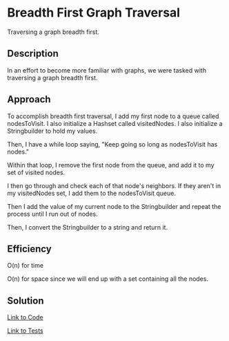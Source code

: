  # Breadth First Graph Traversal

 Traversing a graph breadth first. 

 ## Description

In an effort to become more familiar with graphs, we were tasked with traversing a graph breadth first.  

 ## Approach

To accomplish breadth first traversal, I add my first node to a queue called nodesToVisit. I also initialize a 
Hashset called visitedNodes. I also initialize a Stringbuilder to hold my values. 

Then, I have a while loop saying, "Keep going so long as nodesToVisit has nodes."

Within that loop, I remove the first node from the queue, and add it to my set of visited nodes. 

I then go through and check each of that node's neighbors. If they aren't in my visitedNodes set, I add them to the 
nodesToVisit queue. 

Then I add the value of my current node to the Stringbuilder and repeat the process until I run out of nodes. 

Then, I convert the Stringbuilder to a string and return it. 

 ## Efficiency

 O(n) for time

 O(n) for space since we will end up with a set containing all the nodes. 

 ## Solution

 [Link to Code](../code401Challenges/src/main/java/breadthFirst/breadthFirst.java)

[Link to Tests](../code401Challenges/src/test/java/breadthFirst/BreadthFirstTest.java)

